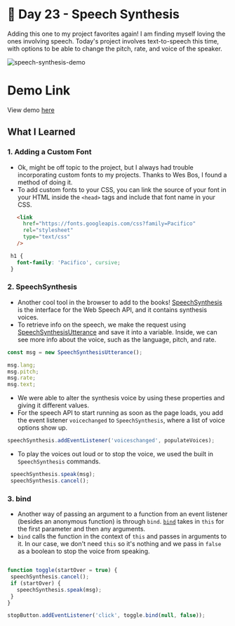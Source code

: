 # 💬 Day 23 - Speech Synthesis

Adding this one to my project favorites again! I am finding myself loving the ones involving speech. Today's project involves text-to-speech this time, with options to be able to change the pitch, rate, and voice of the speaker.

![speech-synthesis-demo](https://i.ibb.co/cQW3Fzq/Screen-Shot-2021-05-12-at-12-30-54-PM.png)

# Demo Link
View demo [here](https://sandaiiyahh.github.io/JavaScript30/23-Speech%20Synthesis/index.html)


## What I Learned

### 1. Adding a Custom Font
 - Ok, might be off topic to the project, but I always had trouble incorporating custom fonts to my projects. Thanks to Wes Bos, I found a method of doing it.
 - To add custom fonts to your CSS, you can link the source of your font in your HTML inside the `<head>` tags and include that font name in your CSS. 
 
 ```html
    <link
      href="https://fonts.googleapis.com/css?family=Pacifico"
      rel="stylesheet"
      type="text/css"
    />
 ```
  
 ```css
  h1 {
    font-family: 'Pacifico', cursive;
  }

 ```
 
 ### 2. SpeechSynthesis
  - Another cool tool in the browser to add to the books! [SpeechSynthesis](https://developer.mozilla.org/en-US/docs/Web/API/SpeechSynthesis) is the interface for the Web Speech API, and it contains synthesis voices.
  - To retrieve info on the speech, we make the request using [SpeechSynthesisUtterance](https://developer.mozilla.org/en-US/docs/Web/API/SpeechSynthesisUtterance) and save it into a variable. Inside, we can see more info about the voice, such as the language, pitch, and rate. 
  
   ```javascript
  const msg = new SpeechSynthesisUtterance();
  
  msg.lang;
  msg.pitch;
  msg.rate;
  msg.text;
 
 ```
  
  - We were able to alter the synthesis voice by using these properties and giving it different values. 
  - For the speech API to start running as soon as the page loads, you add the event listener `voicechanged` to `SpeechSynthesis`, where a list of voice options show up.
  
  ```javascript
 speechSynthesis.addEventListener('voiceschanged', populateVoices);
 
 ```
  - To play the voices out loud or to stop the voice, we used the built in `SpeechSynthesis` commands. 
  
 ```javascript
  speechSynthesis.speak(msg);
  speechSynthesis.cancel();
 
 ```

 ### 3. bind
  - Another way of passing an argument to a function from an event listener (besides an anonymous function) is through `bind`.  [`bind`](https://developer.mozilla.org/en-US/docs/Web/JavaScript/Reference/Global_objects/Function/bind) takes in `this` for the first parameter and then any arguments. 
  - `bind` calls the function in the context of `this` and passes in arguments to it. In our case, we don't need `this` so it's nothing and we pass in `false` as a boolean to stop the voice from speaking.
  
    
 ```javascript
 
function toggle(startOver = true) {
  speechSynthesis.cancel();
  if (startOver) {
    speechSynthesis.speak(msg);
  }
}

stopButton.addEventListener('click', toggle.bind(null, false));
 
 ```
  
  
  
  
  
  

